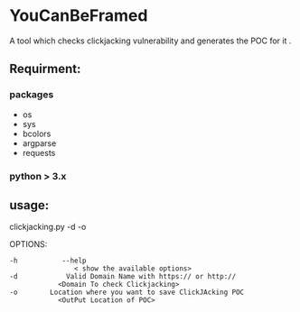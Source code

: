 # YouCanBeFramed
A tool which checks clickjacking vulnerability and generates the POC for it .

## Requirment:
### packages 
- os
- sys
- bcolors
- argparse
- requests

### python > 3.x 


## usage: 
clickjacking.py -d <valid domain name> -o <output location for POC>

OPTIONS: 
```
-h           --help    
             	< show the available options>
-d            Valid Domain Name with https:// or http://
	  		<Domain To check Clickjacking>
-o	      Location where you want to save ClickJAcking POC
			<OutPut Location of POC>
```

